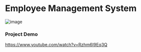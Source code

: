 # Employee Management System

![image](https://firebasestorage.googleapis.com/v0/b/iee-ecom.appspot.com/o/project%20images%2FEMS.png?alt=media&token=432729ae-afe2-4370-845a-563bf1510e6b)

### Project Demo

https://www.youtube.com/watch?v=Rzhm6I9Eq3Q

